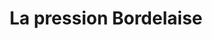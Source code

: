 ---
title: La pression Bordelaise
type: Blog
preview: /images/preview-min/preview-la-pression-bordelaise.jpg
description: Blog sur la thématique de la bière à Bordeaux. Réalisé from scratch avec php et mySQL
images-desktop: [
    '/images/lpb/web/lpb-1.png',
    '/images/lpb/web/lpb-2.png',
    '/images/lpb/web/lpb-3.png',
    '/images/lpb/web/lpb-4.png'
]
images-mobile: [
    '/images/lpb/mobile/lpb-1.png',
    '/images/lpb/mobile/lpb-2.png',
    '/images/lpb/mobile/lpb-3.png',
    '/images/lpb/mobile/lpb-4.png'
]
period: Avril 2020
github: "https://github.com/romaric-g/BlogArt"
tags: ["web","server","UI"]
---